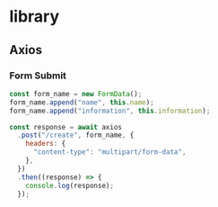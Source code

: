 # library

## Axios

### Form Submit

```javascript
const form_name = new FormData();
form_name.append("name", this.name);
form_name.append("information", this.information);

const response = await axios
  .post("/create", form_name, {
    headers: {
      "content-type": "multipart/form-data",
    },
  })
  .then((response) => {
    console.log(response);
  });
```
